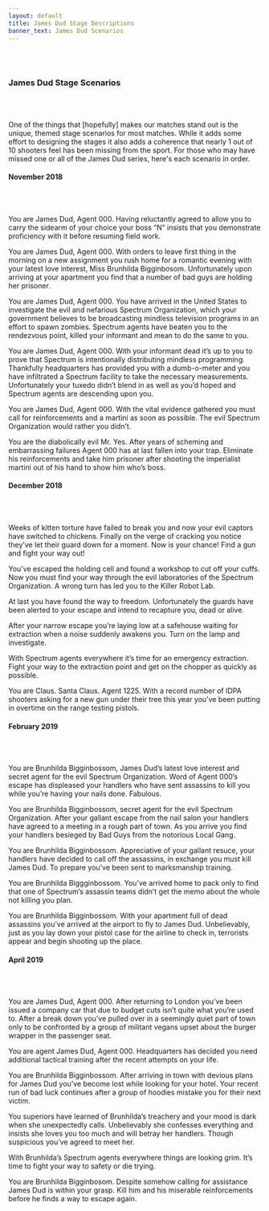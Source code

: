 ```yaml
---
layout: default
title: James Dud Stage Descriptions
banner_text: James Dud Scenarios
---
```


<br /><br />
<h3>James Dud Stage Scenarios</h3>

<br /><br />
<p>One of the things that [hopefully] makes our matches stand out is the unique, themed stage scenarios for most matches. While 
it adds some effort to designing the stages it also adds a coherence that nearly 1 out of 10 shooters feel has been missing 
from the sport. For those who may have missed one or all of the James Dud series, here's each scenario in order.</p>   

<h4>November 2018</h4>
<br /><br />

<p>You are James Dud, Agent 000. Having reluctantly agreed to allow you to carry the sidearm of your choice your boss “N” insists that you demonstrate proficiency with it before resuming field work.</p>

<p>You are James Dud, Agent 000. With orders to leave first thing in the morning on a new assignment you rush home for a romantic evening with your latest love interest, Miss Brunhilda Bigginbosom. Unfortunately upon arriving at your apartment you find that a number of bad guys are holding her prisoner.</p>

<p>You are James Dud, Agent 000. You have arrived in the United States to investigate the evil and nefarious Spectrum Organization, which your government believes to be broadcasting mindless television programs in an effort to spawn zombies. Spectrum agents have beaten you to the rendezvous point, killed your informant and mean to do the same to you.</p>

<p>You are James Dud, Agent 000. With your informant dead it’s up to you to prove that Spectrum is intentionally distributing mindless programming. Thankfully headquarters has provided you with a dumb-o-meter and you have infiltrated a Spectrum facility to take the necessary measurements. Unfortunately your tuxedo didn’t blend in as well as you’d hoped and Spectrum agents are descending upon you.</p>

<p>You are James Dud, Agent 000. With the vital evidence gathered you must call for reinforcements and a martini as soon as possible. The evil Spectrum Organization would rather you didn’t.</p>

<p>You are the diabolically evil Mr. Yes. After years of scheming and embarrassing failures Agent 000 has at last fallen into your trap. Eliminate his reinforcements and take him prisoner after shooting the imperialist martini out of his hand to show him who’s boss.</p>

<h4>December 2018</h4>
<br /><br />

<p>Weeks of kitten torture have failed to break you and now your evil captors have switched to chickens. Finally on the verge of cracking you notice they’ve let their guard down for a moment. Now is your chance! Find a gun and fight your way out!</p>

<p>You’ve escaped the holding cell and found a workshop to cut off your cuffs. Now you must find your way through the evil laboratories of the Spectrum Organization. A wrong turn has led you to the Killer Robot Lab.</p>

<p>At last you have found the way to freedom. Unfortunately the guards have been alerted to your escape and intend to recapture you, dead or alive.</p> 

<p>After your narrow escape you’re laying low at a safehouse waiting for extraction when a noise suddenly awakens you. Turn on the lamp and investigate.</p>

<p>With Spectrum agents everywhere it’s time for an emergency extraction. Fight your way to the extraction point and get on the chopper as quickly as possible.</p>

<p>You are Claus. Santa Claus. Agent 1225. With a record number of IDPA shooters asking for a new gun under their tree this year you’ve been putting in overtime on the range testing pistols.</p>

<h4>February 2019</h4>
<br /><br />

<p>You are Brunhilda Bigginbossom, James Dud’s latest love interest and secret agent for the evil Spectrum Organization. Word of Agent 000’s escape has displeased your handlers who have sent assassins to kill you while you’re having your nails done. Fabulous.</p>

<p>You are Brunhilda Bigginbossom, secret agent for the evil Spectrum Organization. After your gallant escape from the nail salon your handlers have agreed to a meeting in a rough part of town. As you arrive you find your handlers besieged by Bad Guys from the notorious Local Gang.</p>

<p>You are Brunhilda Bigginbossom. Appreciative of your gallant resuce, your handlers have decided to call off the assassins, in exchange you must kill James Dud. To prepare you’ve been sent to marksmanship training.</p>

<p>You are Brunhilda Biggginbossom. You’ve arrived home to pack only to find that one of Spectrum’s assassin teams didn’t get the memo about the whole not killing you plan.</p> 

<p>You are Brunhilda Bigginbossom. With your apartment full of dead assassins you’ve arrived at the airport to fly to James Dud. Unbelievably, just as you lay down your pistol case for the airline to check in, terrorists appear and begin shooting up the place.</p>

<h4>April 2019</h4>
<br /><br />

<p>You are James Dud, Agent 000. After returning to London you’ve been issued a company car that due to budget cuts isn’t quite what you’re used to. After a break down you’ve pulled over in a seemingly quiet part of town only to be confronted by a group of militant vegans upset about the burger wrapper in the passenger seat.</p>

<p>You are agent James Dud, Agent 000. Headquarters has decided you need additional tactical training after the recent attempts on your life.</p>

<p>You are Brunhilda Bigginbossom. After arriving in town with devious plans for James Dud you’ve become lost while looking for your hotel. Your recent run of bad luck continues after a group of hoodies mistake you for their next victim.</p>

<p>You superiors have learned of Brunhilda’s treachery and your mood is dark when she unexpectedly calls. Unbelievably she confesses everything and insists she loves you too much and will betray her handlers. Though suspicious you’ve agreed to meet her.</p>

<p>With Brunhilda’s Spectrum agents everywhere things are looking grim. It’s time to fight your way to safety or die trying.</p>

<p>You are Brunhilda Bigginbosom. Despite somehow calling for assistance James Dud is within your grasp. Kill him and his miserable reinforcements before he finds a way to escape again.</p>